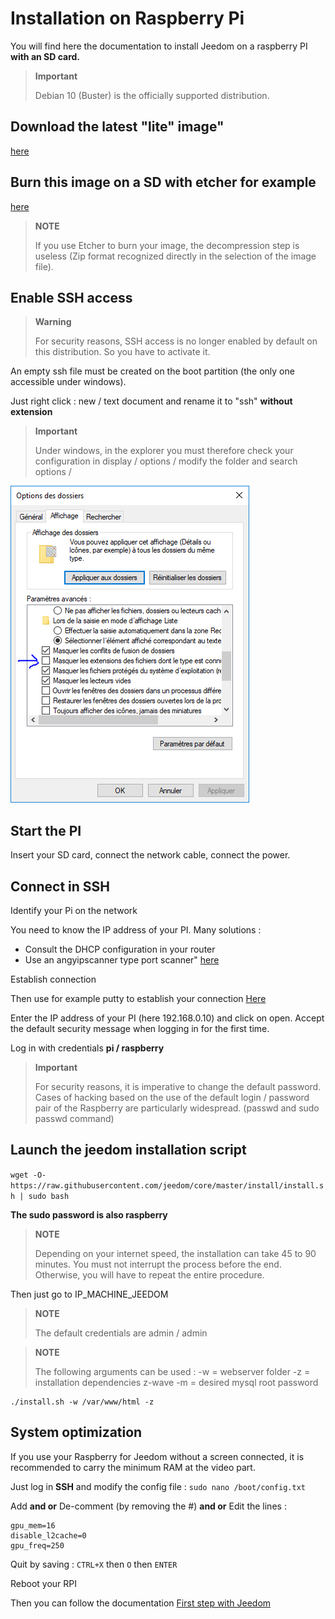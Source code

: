 # Installation on Raspberry Pi

You will find here the documentation to install Jeedom on a raspberry PI **with an SD card.**

> **Important**
>
> Debian 10 (Buster) is the officially supported distribution.

## Download the latest "lite" image"

[here](https://downloads.raspberrypi.org/raspbian_lite_latest)

## Burn this image on a SD with etcher for example

[here](https://etcher.io/)

> **NOTE**
>
> If you use Etcher to burn your image, the decompression step is useless (Zip format recognized directly in the selection of the image file).

## Enable SSH access

> **Warning**
>
> For security reasons, SSH access is no longer enabled by default on this distribution. So you have to activate it.

An empty ssh file must be created on the boot partition (the only one accessible under windows).

Just right click : new / text document and rename it to "ssh" **without extension**

> **Important**
>
> Under windows, in the explorer you must therefore check your configuration in display / options / modify the folder and search options /

![ExtensionFichier](images/ExtensionFichier.PNG)

## Start the PI

Insert your SD card, connect the network cable, connect the power.

## Connect in SSH

Identify your Pi on the network

You need to know the IP address of your PI. Many solutions :

-   Consult the DHCP configuration in your router
-   Use an angyipscanner type port scanner" [here](http://angryip.org/download/#windows)

Establish connection

Then use for example putty to establish your connection [Here](http://www.putty.org/)

Enter the IP address of your PI (here 192.168.0.10) and click on open. Accept the default security message when logging in for the first time.

Log in with credentials **pi / raspberry**

> **Important**
>
> For security reasons, it is imperative to change the default password. Cases of hacking based on the use of the default login / password pair of the Raspberry are particularly widespread. (passwd and sudo passwd command)

## Launch the jeedom installation script

``wget -O- https://raw.githubusercontent.com/jeedom/core/master/install/install.sh | sudo bash``

**The sudo password is also raspberry**

> **NOTE**
>
> Depending on your internet speed, the installation can take 45 to 90 minutes. You must not interrupt the process before the end. Otherwise, you will have to repeat the entire procedure.

Then just go to IP\_MACHINE\_JEEDOM

> **NOTE**
>
> The default credentials are admin / admin

> **NOTE**
>
> The following arguments can be used : -w = webserver folder -z = installation dependencies z-wave -m = desired mysql root password

````
./install.sh -w /var/www/html -z
````

## System optimization

If you use your Raspberry for Jeedom without a screen connected, it is recommended to carry the minimum RAM at the video part.

Just log in **SSH** and modify the config file : ``sudo nano /boot/config.txt``

Add **and or** De-comment (by removing the #) **and or** Edit the lines :

````
gpu_mem=16
disable_l2cache=0
gpu_freq=250
````

Quit by saving : ``CTRL+X`` then ``O`` then ``ENTER``

Reboot your RPI

Then you can follow the documentation [First step with Jeedom](https://doc.jeedom.com/en_US/premiers-pas/index)
